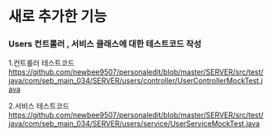 # 새로 추가한 기능

### Users 컨트롤러 , 서비스 클래스에 대한 테스트코드 작성
1.컨트롤러 테스트코드 <https://github.com/newbee9507/personaledit/blob/master/SERVER/src/test/java/com/seb_main_034/SERVER/users/controller/UserControllerMockTest.java>

2.서비스 테스트코드 <https://github.com/newbee9507/personaledit/blob/master/SERVER/src/test/java/com/seb_main_034/SERVER/users/service/UserServiceMockTest.java>
